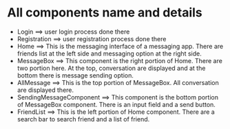 # All components name and details
* Login ==> user login process done there
* Registration ==> user registration process done there
* Home ==> This is the messaging interface of a messaging app. There are friends list at the left side and messaging option at the right side.
* MessageBox ==> This component is the right portion of Home. There are two portion here. At the top, conversation are displayed and at the bottom there is message sending option.
* AllMessage ==> This is the top portion of MessageBox. All conversation are displayed there.
* SendingMessageComponent ==> This component is the bottom portion of MessageBox component. There is an input field and a send button.
* FriendList ==> This is the left portion of Home component. There are a search bar to search friend and a list of friend.
 